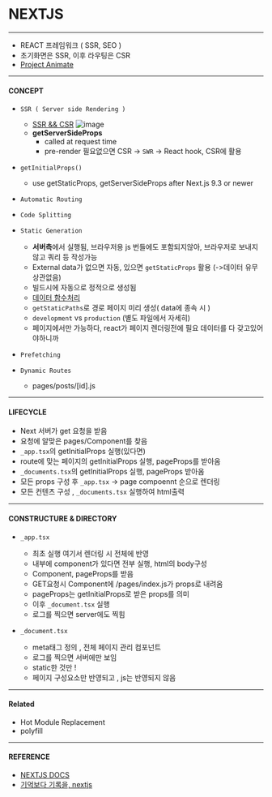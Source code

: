 # NEXTJS

***

- REACT 프레임워크 ( SSR, SEO )
- 초기화면은 SSR, 이후 라우팅은 CSR
- [Project Animate](https://github.com/Songycs/Animate)

***

#### CONCEPT

* `SSR ( Server side Rendering )`

  - [SSR && CSR](https://github.com/Songycs/TIL_DEV/blob/master/SSR%20%26%26%20CSR.md)
  ![image](https://miro.medium.com/max/1050/1*jJkEQpgZ8waQ5P-W5lhxuQ.png)
  - **getServerSideProps**
    - called at request time
    - pre-render 필요없으면 CSR -> `SWR` -> React hook, CSR에 활용
* `getInitialProps()`
    - use getStaticProps, getServerSideProps after Next.js 9.3 or newer

* `Automatic Routing`

* `Code Splitting`

* `Static Generation`
  - **서버측**에서 실행됨, 브라우저용 js 번들에도 포함되지않아, 브라우저로 보내지않고 쿼리 등 작성가능
  - External data가 없으면 자동, 있으면 `getStaticProps` 활용 (->데이터 유무 상관없음)
  - 빌드시에 자동으로 정적으로 생성됨
  - [데이터 함수처리](https://nextjs.org/learn/basics/data-fetching/implement-getstaticprops)
  - `getStaticPaths`로 경로 페이지 미리 생성( data에 종속 시 )
  - `development` vs `production` (별도 파일에서 자세히)
  - 페이지에서만 가능하다, react가 페이지 렌더링전에 필요 데이터를 다 갖고있어야하니까
* `Prefetching`

* `Dynamic Routes`
  - pages/posts/[id].js


***

#### LIFECYCLE

  - Next 서버가 get 요청을 받음
  - 요청에 알맞은 pages/Component를 찾음
  - `_app.tsx`의 getInitialProps 실행(있다면)
  - route에 맞는 페이지의 getInitialProps 실행, pageProps를 받아옴
  - `_documents.tsx`의 getInitialProps 실행, pageProps 받아옴
  - 모든 props 구성 후 `_app.tsx` -> page compoennt 순으로 렌더링
  - 모든 컨텐츠 구성 , `_documents.tsx` 실행하여 html출력

***

#### CONSTRUCTURE & DIRECTORY

  - `_app.tsx`
    - 최초 실행 여기서 렌더링 시 전체에 반영
    - 내부에 component가 있다면 전부 실행, html의 body구성
    - Component, pageProps를 받음
    - GET요청시 Component에 /pages/index.js가 props로 내려옴
    - pageProps는 getInitialProps로 받은 props를 의미
    - 이후 `_document.tsx` 실행
    - 로그를 찍으면 server에도 찍힘

  - `_document.tsx`
    - meta태그 정의 , 전체 페이지 관리 컴포넌트
    - 로그를 찍으면 서버에만 보임
    - static한 것만 !
    - 페이지 구성요소만 반영되고 , js는 반영되지 않음

***

#### Related

  - Hot Module Replacement
  - polyfill
***

#### REFERENCE

- [NEXTJS DOCS](https://nextjs.org/)
- [기억보다 기록을, nextjs](https://kyounghwan01.github.io/blog/React/next/basic/#getinitialprops-%E1%84%85%E1%85%B3%E1%86%AF-%E1%84%90%E1%85%A9%E1%86%BC%E1%84%92%E1%85%A2-%E1%84%8F%E1%85%A5%E1%86%B7%E1%84%91%E1%85%A9%E1%84%82%E1%85%A5%E1%86%AB%E1%84%90%E1%85%B3%E1%84%8B%E1%85%A6-%E1%84%83%E1%85%A6%E1%84%8B%E1%85%B5%E1%84%90%E1%85%A5-%E1%84%87%E1%85%A9%E1%84%82%E1%85%A2%E1%84%80%E1%85%B5)